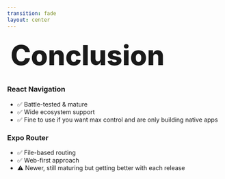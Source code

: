 ```yaml
---
transition: fade
layout: center
---
```


<div
  v-motion
  :initial="{ x: -80 }"
  :enter="{ x: 0 }"
  :leave="{ x: 1000 }"
  style="font-size: 4rem; font-weight: 800; padding: 0.5rem; display: inline-block; line-height: 1.2;"
>
  <span>
    Conclusion
  </span>
</div>

<div v-click="1">

<div class="grid grid-cols-2 gap-8 mt-8 text-left">
<div class="p-6 bg-blue-600/20 border border-blue-400/30 rounded-lg">

### React Navigation

- ✅ Battle-tested & mature
- ✅ Wide ecosystem support
- ✅ Fine to use if you want max control and are only building native apps

</div>

<div class="p-6 bg-purple-600/20 border border-purple-400/30 rounded-lg" v-click="2">

### Expo Router

- ✅ File-based routing
- ✅ Web-first approach
- ⚠️ Newer, still maturing but getting better with each release

</div>

</div>

</div>

<!--
So to wrap up - both React Navigation and Expo Router are excellent choices. React Navigation gives you battle-tested reliability and is perfect if you need maximum flexibility. Expo Router brings modern file-based routing, server-side rendering, and excellent web support, so it makes it easier to onboard web devs to a native codebase

The great news is that Expo Router is built on React Navigation, so you're not really choosing between competing technologies - you're choosing your level of abstraction.
-->
